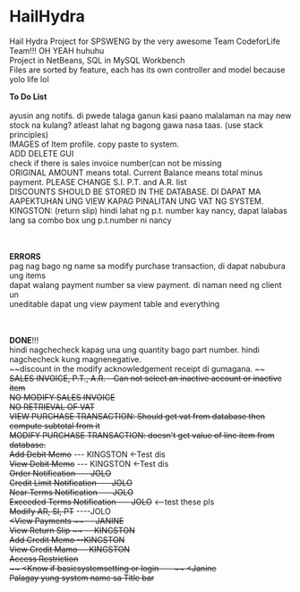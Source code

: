 # HailHydra
Hail Hydra Project for SPSWENG by the very awesome Team CodeforLife Team!!! OH YEAH huhuhu <br>
Project in NetBeans, SQL in MySQL Workbench <br>
Files are sorted by feature, each has its own controller and model because yolo life lol <br>

**To Do List** <br>
<br> ayusin ang notifs. di pwede talaga ganun kasi paano malalaman na may new stock na kulang? atleast lahat ng bagong gawa nasa taas. (use stack principles)
<br> IMAGES of Item profile. copy paste to system.
<br> ADD DELETE GUI
<br> check if there is sales invoice number(can not be missing
<br> ORIGINAL AMOUNT means total. Current Balance means total minus payment. PLEASE CHANGE S.I. P.T. and A.R. list
<br> DISCOUNTS SHOULD BE STORED IN THE DATABASE. DI DAPAT MA AAPEKTUHAN UNG VIEW KAPAG PINALITAN UNG VAT NG SYSTEM.
<br> KINGSTON: (return slip) hindi lahat ng p.t. number kay nancy, dapat lalabas lang sa combo box ung p.t.number ni nancy

<br><br> 
**ERRORS**
<br> pag nag bago ng name sa modify purchase transaction, di dapat nabubura ung items
<br> dapat walang payment number sa view payment. di naman need ng client un
<br> uneditable dapat ung view payment table and everything

<br><br>
**DONE**!!!
<br> hindi nagchecheck kapag una ung quantity bago part number. hindi nagchecheck kung magnenegative.
<br> ~~discount in the modify acknowledgement receipt di gumagana. ~~
<br> ~~SALES INVOICE, P.T., A.R. - Can not select an inactive account or inactive item~~ <br>
 ~~NO MODIFY SALES INVOICE~~
<br> ~~NO RETRIEVAL OF VAT~~
<br> ~~VIEW PURCHASE TRANSACTION: Should get vat from database then compute subtotal from it~~
<br> ~~MODIFY PURCHASE TRANSACTION: doesn't get value of line item from database.~~<br>
~~Add Debit Memo~~ --- KINGSTON <-Test dis <br>
~~View Debit Memo~~ --- KINGSTON <-Test dis <br>
~~Order Notification --- JOLO <br>
Credit Limit Notification --- JOLO <br>
Near Terms Notification --- JOLO<br>
Exceeded Terms Notification --- JOLO~~ <--test these pls <br>
~~Modify AR, SI, PT~~  ----JOLO <br>
~~<View Payments ~~ -- JANINE <br>
~~View Return Slip ~~ -- KINGSTON<br>
~~Add Credit Memo~~ --KINGSTON <br>
~~View Credit Mamo~~  -- KINGSTON<br>
~~Access Restriction~~ <br>
~~ <Know if basicsystemsetting or login --- ~~ <Janine
<br>~~Palagay yung system name sa Title bar~~

